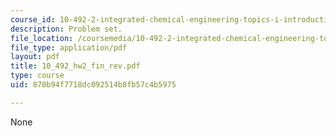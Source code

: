 ```yaml
---
course_id: 10-492-2-integrated-chemical-engineering-topics-i-introduction-to-biocatalysis-fall-2004
description: Problem set.
file_location: /coursemedia/10-492-2-integrated-chemical-engineering-topics-i-introduction-to-biocatalysis-fall-2004/870b94f7718dc092514b8fb57c4b5975_10_492_hw2_fin_rev.pdf
file_type: application/pdf
layout: pdf
title: 10_492_hw2_fin_rev.pdf
type: course
uid: 870b94f7718dc092514b8fb57c4b5975

---
```

None